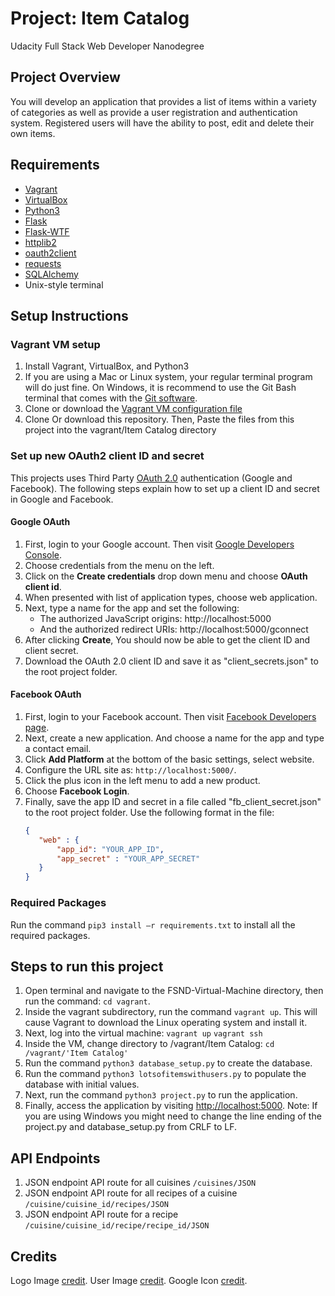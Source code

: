 # Project: Item Catalog
Udacity Full Stack Web Developer Nanodegree
##  Project Overview
You will develop an application that provides a list of items within a variety of categories as well as provide a user registration and authentication system. Registered users will have the ability to post, edit and delete their own items.

## Requirements
* [Vagrant](https://www.vagrantup.com/downloads.html)
* [VirtualBox](https://www.virtualbox.org/wiki/Downloads)
* [Python3](https://www.python.org/downloads/)
* [Flask](http://flask.pocoo.org/)
* [Flask-WTF](https://flask-wtf.readthedocs.io/en/stable/)
* [httplib2](https://github.com/httplib2/httplib2)
* [oauth2client](https://github.com/googleapis/oauth2client)
* [requests](https://2.python-requests.org/en/master/)
* [SQLAlchemy](https://www.sqlalchemy.org/)
* Unix-style terminal

## Setup Instructions
### Vagrant VM setup
1. Install Vagrant, VirtualBox, and Python3
2. If you are using a Mac or Linux system, your regular terminal program will do just fine. On Windows, it is recommend to use the Git Bash terminal that comes with the [Git software](https://git-scm.com/downloads).
3. Clone or download the [Vagrant VM configuration file](https://github.com/udacity/fullstack-nanodegree-vm)
4. Clone Or download this repository. Then, Paste the files from this project into the vagrant/Item Catalog directory

### Set up new OAuth2 client ID and secret
This projects uses Third Party [OAuth 2.0](https://oauth.net/2/) authentication (Google and Facebook). The following steps explain how to set up a client ID and secret in Google and Facebook.

#### Google OAuth
1. First, login to your Google account. Then visit [Google Developers Console](https://console.developers.google.com/).
2. Choose credentials from the menu on the left.
3. Click on the **Create credentials** drop down menu and choose **OAuth client id**.
4. When presented with list of application types, choose web application.
5. Next, type a name for the app and set the following:
   * The authorized JavaScript origins:
     http://localhost:5000
   * And the authorized redirect URIs:
     http://localhost:5000/gconnect
6. After clicking **Create**, You should now be able to get the client ID and client secret.
7. Download the OAuth 2.0 client ID and save it as "client_secrets.json" to the root project folder.

#### Facebook OAuth
1. First, login to your Facebook account. Then visit [Facebook Developers page](https://developers.facebook.com).
2. Next, create a new application. And choose a name for the app and type a contact email.
3. Click **Add Platform** at the bottom of the basic settings, select website.
4. Configure the URL site as: `http://localhost:5000/`.
5. Click the plus icon in the left menu to add a new product.
6. Choose **Facebook Login**.
7. Finally, save the app ID and secret in a file called "fb_client_secret.json" to the root project folder. Use the following format in the file:
     ```json
     {
        "web" : {
            "app_id": "YOUR_APP_ID",
            "app_secret" : "YOUR_APP_SECRET"
        }
    }
     ```

### Required Packages
Run the command `pip3 install –r requirements.txt` to install all the required packages.

## Steps to run this project
1. Open terminal and navigate to the FSND-Virtual-Machine directory, then run the command: `cd vagrant`.
2. Inside the vagrant subdirectory, run the command `vagrant up`. This will cause Vagrant to download the Linux operating system and install it.
3. Next, log into the virtual machine: `vagrant up` `vagrant ssh`
4. Inside the VM, change directory to /vagrant/Item Catalog: `cd /vagrant/'Item Catalog'`
5. Run the command `python3 database_setup.py` to create the database.
6. Run the command `python3 lotsofitemswithusers.py` to populate the database with initial values.
7. Next, run the command `python3 project.py` to run the application.
8. Finally, access the application by visiting [http://localhost:5000](http://localhost:5000).
    Note: If you are using Windows you might need to change the line ending of the project.py and database_setup.py from CRLF to LF.

## API Endpoints
1. JSON endpoint API route for all cuisines
    `/cuisines/JSON`
2. JSON endpoint API route for all recipes of a cuisine
    `/cuisine/cuisine_id/recipes/JSON`
3. JSON endpoint API route for a recipe
    `/cuisine/cuisine_id/recipe/recipe_id/JSON`
## Credits
Logo Image [credit](https://www.freepik.com/free-vector/kitchen-icons-set_893796.htm).
User Image [credit](https://www.flaticon.com/free-icon/user_1177568).
Google Icon [credit](https://www.flaticon.com/free-icon/search_281764#term=google&page=1&position=8).
